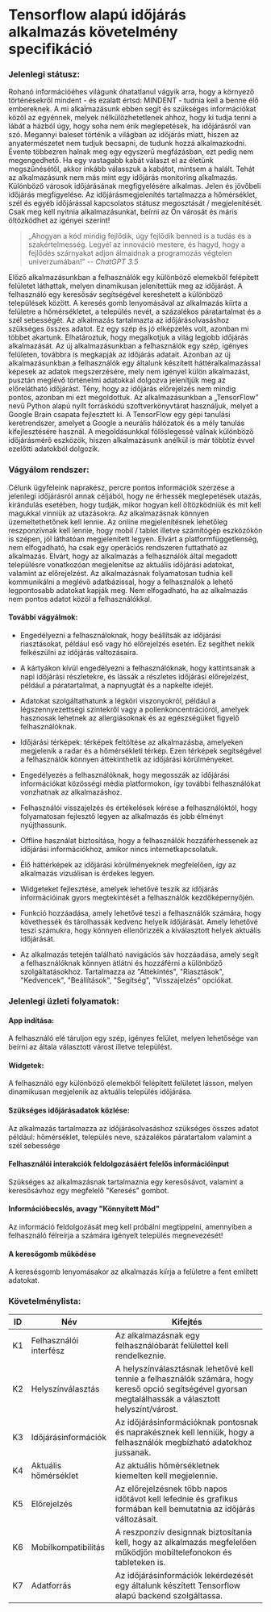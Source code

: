 # Tensorflow alapú időjárás alkalmazás követelmény specifikáció

### Jelenlegi státusz:
Rohanó információéhes világunk óhatatlanul vágyik arra, hogy a környező történésekről mindent - és ezalatt értsd:
MINDENT - tudnia kell a benne élő embereknek. A mi alkalmazásunk ebben segít és szükséges információkat közöl az
egyénnek, melyek nélkülözhetetlenek ahhoz, hogy ki tudja tenni a lábát a házból úgy, hogy soha nem érik meglepetések, ha
időjárásról van szó. Megannyi baleset történik a világban az időjárás miatt, hiszen az anyatermészetet nem tudjuk
becsapni, de tudunk hozzá alkalmazkodni. Évente többezren halnak meg egy egyszerű megfázásban, ezt pedig nem
megengedhető. Ha egy vastagabb kabát választ el az életünk megszűnésétől, akkor inkább válasszuk a kabátot, mintsem a
halált. Tehát az alkalmazásunk nem más mint egy időjárás monitoring alkalmazás. Különböző városok időjárásának
megfigyelésére alkalmas. Jelen és jövőbeli időjárás megfigyelése. Az időjárásmegjelenítés tartalmazza a hőmérséklet,
szél és egyéb időjárással kapcsolatos státusz megosztását / megjelenítését. Csak meg kell nyitnia alkalmazásunkat,
beírni az Ön városát és máris öltözködhet az igényei szerint!

> „Ahogyan a kód mindig fejlődik, úgy fejlődik benned is a tudás és a szakértelmesség. Legyél az innováció
> mestere, és hagyd, hogy a fejlődés szárnyakat adjon álmaidnak a programozás végtelen univerzumában!”
> -- <cite>ChatGPT 3.5</cite>

Előző alkalmazásunkban a felhasználók egy különböző elemekből felépített felületet láthattak, melyen
dinamikusan jelenítettük meg az időjárást. A felhasználó egy keresősáv segítségével kereshetett a különböző
települések között. A keresés gomb lenyomásával az alkalmazás kiírta a felületre a hőmérsékletet, a település
nevét, a százalékos páratartalmat és a szél sebességét. Az alkalmazás tartalmazta az időjárásolvasáshoz
szükséges összes adatot. Ez egy szép és jó elképzelés volt, azonban mi többet akartunk. Elhatároztuk, hogy
megalkotjuk a világ legjobb időjárás alkalmazását. Az új alkalmazásunkban a felhasználók egy szép, igényes
felületen, továbbra is megkapják az időjárás adatait. Azonban az új alkalmazásunkban a felhasználók egy
általunk készített háttéralkalmazással képesek az adatok megszerzésére, mely nem igényel külön
alkalmazást, pusztán meglévő történelmi adatokkal dolgozva jelenítjük meg az előrelátható időjárást. Tény,
hogy az időjárás előrejelzés nem mindig pontos, azonban mi ezt megoldottuk. Az alkalmazásunkban a
„TensorFlow” nevű Python alapú nyílt forráskódú szoftverkönyvtárat használjuk, melyet a Google Brain
csapata fejlesztett ki. A TensorFlow egy gépi tanulási keretrendszer, amelyet a Google a neurális hálózatok és
a mély tanulás kifejlesztésére használ. A megoldásunkkal fölöslegessé válnak különböző időjárásmérő
eszközök, hiszen alkalmazásunk anélkül is már többtíz évvel ezelőtti adatokból dolgozik.


### Vágyálom rendszer:
Célunk ügyfeleink naprakész, percre pontos információk szerzése a jelenlegi időjárásról annak céljából, hogy ne érhessék
meglepetések utazás, kirándulás esetében, hogy tudják, mikor hogyan kell öltözködniük és mit kell magukkal vinniük az
utazásokra. Az alkalmazásnak könnyen üzemeltethetőnek kell lennie. Az online megjelenítésnek lehetőleg reszponzívnak
kell lennie, hogy mobil / tablet illetve számítógép eszközökön is szépen, jól láthatóan megjelenített legyen. Elvárt a
platformfüggetlenség, nem elfogadható, ha csak egy operációs rendszeren futtatható az alkalmazás. Elvárt, hogy az alkalmazás a felhasználók által megadott
településre vonatkozóan megjelenítse az aktuális időjárási adatokat, valamint az előrejelzést. Az
alkalmazásnak folyamatosan tudnia kell kommunikálni a meglévő adatbázissal, hogy a felhasználók a lehető
legpontosabb adatokat kapják meg. Nem elfogadható, ha az alkalmazás nem pontos adatot közöl a
felhasználókkal.

#### További vágyálmok:

- Engedélyezni a felhasználoknak, hogy beállítsák az időjárási riasztásokat, például eső vagy hó előrejelzés
esetén. Ez segíthet nekik felkészülni az időjárás változásaira.

- A kártyákon kívül engedélyezni a felhasználóknak, hogy kattintsanak a napi időjárási részletekre, és
lássák a részletes időjárási előrejelzést, például a páratartalmat, a napnyugtát és a napkelte idejét.

- Adatokat szolgáltathatunk a légköri viszonyokról, például a légszennyezettségi szintekről vagy a
pollenkoncentrációról, amelyek hasznosak lehetnek az allergiásoknak és az egészségüket figyelő
felhasználóknak.

- Időjárási térképek: térképek feltöltése az alkalmazásba, amelyeken megjelenik a radar és a
hőmérsékleti térkép. Ezen térképek segítségével a felhasználók könnyen áttekinthetik az időjárási
körülményeket.

- Engedélyezés a felhasználóknak, hogy megosszák az időjárási információkat közösségi média
platformokon, így további felhasználókat vonzhatnak  az alkalmazáshoz.

- Felhasználói visszajelzés és értékelések kérése a felhasználóktól, hogy folyamatosan fejlesztő legyen az
alkalmazás és jobb élményt nyújthassunk.

- Offline használat biztosítása, hogy a felhasználók hozzáférhessenek az időjárási információkhoz,
amikor nincs internetkapcsolatuk.

- Élő háttérképek az időjárási körülményeknek megfelelően, így az alkalmazás vizuálisan is érdekes
legyen.

- Widgeteket fejlesztése, amelyek lehetővé teszik az időjárás információinak gyors megtekintését a
felhasználók kezdőképernyőjén.

- Funkció hozzáadása, amely lehetővé teszi a felhasználók számára, hogy követhessék és tárolhassák kedvenc helyeik időjárását. Amely lehetővé teszi számukra, hogy könnyen ellenőrizzék a kiválasztott helyek aktuális időjárását.

- Az alkalmazás tetején található navigációs sáv hozzáadása, amely segít a felhasználóknak könnyen átlátni és hozzáférni a különböző szolgáltatásokhoz. Tartalmazza az "Áttekintés", "Riasztások", "Kedvencek", "Beállítások", "Segítség", "Visszajelzés" opciókat.


### Jelenlegi üzleti folyamatok:

#### App indítása:
A felhasználó elé táruljon egy szép, igényes felület, melyen lehetősége van beírni az általa választott várost illetve
települést.

#### Widgetek:
A felhasználó egy különböző elemekből felépített felületet lásson, melyen dinamikusan megjelenik az aktuális település
időjárása.

#### Szükséges időjárásadatok közlése:
Az alkalmazás tartalmazza az időjárásolvasáshoz szükséges összes adatot például: hőmérséklet, település neve, százalékos
páratartalom valamint a szél sebessége

#### Felhasználói interakciók feldolgozásáért felelős információinput
Szükséges az alkalmazásnak tartalmaznia egy keresősávot, valamint a keresősávhoz egy megfelelő "Keresés" gombot.

#### Információbecslés, avagy "Könnyített Mód"
Az információ feldolgozását meg kell próbálni megtippelni, amennyiben a felhasználó félreírja a számára igényelt
település megnevezését!

#### A keresőgomb működése
A keresésgomb lenyomásakor az alkalmazás kiírja a felületre a fent említett adatokat.

### Követelménylista:

| **ID** | **Név** | **Kifejtés** |
|--------|---------|--------------|
| K1 | Felhasználói interfész | Az alkalmazásnak egy felhasználóbarát felülettel kell rendelkeznie. |
| K2 | Helyszínválasztás      | A helyszínválasztásnak lehetővé kell tennie a felhasználók számára, hogy kereső opció segítségével gyorsan megtalálhassák a választott helyszínt/várost. |
| K3 | Időjárásinformációk    | Az időjárásinformációknak pontosnak és naprakésznek kell lenniük, hogy a felhasználók megbízható adatokhoz jussanak. |
| K4 | Aktuális hőmérséklet   | Az aktuális hőmérsékletnek kiemelten kell megjelennie. |
| K5 | Előrejelzés            | Az előrejelzésnek több napos időtávot kell lefednie és grafikus formában kell bemutatnia az időjárás változásait. |
| K6 | Mobilkompatibilitás    | A reszponzív designnak biztosítania kell, hogy az alkalmazás megfelelően működjön mobiltelefonokon és tableteken is. |
| K7 | Adatforrás             | Az időjárásinformációk lekérdezését egy általunk készített Tensorflow alapú backend szolgáltassa. |